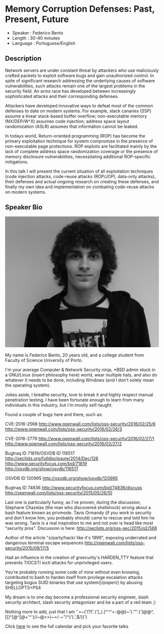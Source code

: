 Memory Corruption Defenses: Past, Present, Future
========================

* Speaker   : Federico Bento
* Length    : 30-40 minutes
* Language  : Portuguese/English

Description
-----------

Network servers are under constant threat by attackers
who use maliciously crafted packets to exploit software bugs
and gain unauthorized control. In spite of significant research
addressing the underlying causes of software vulnerabilities,
such attacks remain one of the largest problems
in the security field. An arms race has developed between
increasingly sophisticated attacks and their corresponding
defenses.

Attackers have developed innovative ways to defeat most of the common 
defenses to date on modern systems. For example,
stack canaries (SSP) assume a linear stack-based buffer overflow; non-executable
memory (NX/DEP/W^X) assumes code injection; 
address space layout randomization (ASLR) assumes that information cannot be leaked.

In todays world, Return-oriented programming (ROP) has become the primary exploitation technique for
system compromise in the presence of non-executable page protections. ROP exploits are
facilitated mainly by the lack of complete address space randomization coverage or the presence
of memory disclosure vulnerabilities, necessitating additional ROP-specific mitigations.

In this talk I will present the current situation of all exploitation techniques 
(code injection attacks, code-reuse attacks (ROP/JOP), data-only attacks), their defenses 
and actual ongoing research on creating these defenses, and finally my own idea 
and implementation on combating code-reuse attacks on modern systems.


Speaker Bio
-----------

![Speaker Image](https://github.com/PixelsCamp/pixels_camp_2016_talks/blob/master/img/federico_bento.jpg?raw=true)

My name is Federico Bento, 20 years old, and a college student from Faculty of Science University of Porto.

I'm your average Computer & Network Security ninja, *BSD admin stuck in a 
GNU/Linux (insert philosophy here) world, wear multiple hats, and also do 
whatever it needs to be done, including Windows (and I don't solely mean the operating system). 

Jokes aside, I breathe security, love to break it and highly respect manual penetration testing. 
I have been fortunate enough to learn from many individuals in this industry, but i'm mostly self-taught.

Found a couple of bugs here and there, such as:

CVE-2016-2568
http://www.openwall.com/lists/oss-security/2016/02/25/6
http://www.openwall.com/lists/oss-security/2016/02/26/3

CVE-2016-2779
http://www.openwall.com/lists/oss-security/2016/02/27/1
http://www.openwall.com/lists/oss-security/2016/02/27/2

Bugtraq ID 71819/OSVDB ID 116517
http://seclists.org/fulldisclosure/2014/Dec/126 
http://www.securityfocus.com/bid/71819
http://osvdb.org/show/osvdb/116517

OSVDB ID 120995
http://osvdb.org/show/osvdb/120995

Bugtraq ID 74836
http://www.securityfocus.com/bid/74836/discuss
http://openwall.com/lists/oss-security/2015/05/26/10 

Last one is particularly funny, as I've proven, during the discussion, 
Stephane Chazelas (the man who discovered shellshock) wrong about a bash feature known as privmode. 
Tavis Ormandy (if you work in security and don't know him, you probably should) came to rescue 
and told him he was wrong. Tavis is a real inspiration to me and not over is head like most "security pros". 
Discussion is here:
http://seclists.org/oss-sec/2015/q2/566

Author of the article "s/party/hack/ like it's 1999", exposing underrated and dangerous terminal escape sequences
http://openwall.com/lists/oss-security/2015/09/17/5

Had an influence in the creation of grsecurity's HARDEN_TTY feature that prevents TIOCSTI ioctl attacks 
for unprivileged users.

You're probably running some code of mine without even knowing, contributed to bash to harden itself 
from privilege escalation attacks targeting bogus SUID binaries that use system()/popen() by abusing SHELLOPTS+PS4

My dream is to one day become a professional security engineer, slash security architect,
slash security antagonizer and be a part of a red team ;)

Nothing more to add, just that I am
''=~('(?{'.('[_).]^'^'+-@@)~').'"'.(']@@^,[[]^[@_^[@+_'^')//~@>>)~=/-~"/^}').',$/})')

Click [here][1] to see the full calendar and pick your favorite talks

[1]: https://pixels.camp/schedule/
